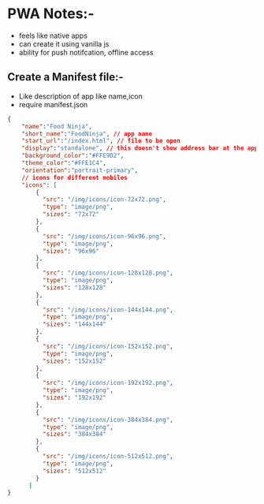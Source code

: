 

# PWA Notes:-

- feels like native apps 
- can create it using vanilla js
- ability for push notifcation, offline access


## Create a Manifest file:-
- Like description of app like name,icon 
- require manifest.json 

```json
{
    "name":"Food Ninja",
    "short_name":"FoodNinja", // app name
    "start_url":"/index.html", // file to be open
    "display":"standalone", // this doesn't show address bar at the app and works like a native app
    "background_color":"#FFE9D2",
    "theme_color":"#FFE1C4",
    "orientation":"portrait-primary",
    // icons for different mobiles
    "icons": [
        {
          "src": "/img/icons/icon-72x72.png",
          "type": "image/png",
          "sizes": "72x72"
        },
        {
          "src": "/img/icons/icon-96x96.png",
          "type": "image/png",
          "sizes": "96x96"
        },
        {
          "src": "/img/icons/icon-128x128.png",
          "type": "image/png",
          "sizes": "128x128"
        },
        {
          "src": "/img/icons/icon-144x144.png",
          "type": "image/png",
          "sizes": "144x144"
        },
        {
          "src": "/img/icons/icon-152x152.png",
          "type": "image/png",
          "sizes": "152x152"
        },
        {
          "src": "/img/icons/icon-192x192.png",
          "type": "image/png",
          "sizes": "192x192"
        },
        {
          "src": "/img/icons/icon-384x384.png",
          "type": "image/png",
          "sizes": "384x384"
        },
        {
          "src": "/img/icons/icon-512x512.png",
          "type": "image/png",
          "sizes": "512x512"
        }
      ]
}
```































